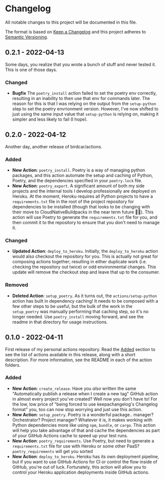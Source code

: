 # Changelog

All notable changes to this project will be documented in this file.

The format is based on [Keep a Changelog](http://keepachangelog.com/)
and this project adheres to [Semantic Versioning](http://semver.org/).

## 0.2.1 - 2022-04-13

Some days, you realize that you wrote a bunch of stuff and never tested it. This is one of those days.

### Changed

- **Bugfix** The `poetry_install` action failed to set the poetry env correctly, resulting in an inability to then use that env for commands later. The reason for this is that I was relying on the output from the `setup-python` step to set the poetry envrionment version. However, I've now shifted to just using the same input value that `setup-python` is relying on, making it simpler and less likely to fail (I hope).

## 0.2.0 - 2022-04-12

Another day, another release of birdcar/actions.

### Added
- **New Action**: `poetry_install`. Poetry is a way of managing python packages, and this action automate the setup and caching of Python, Poetry, and the dependencies specified in your `poetry.lock` file. 
- **New Action**: `poetry_export`. A significant amount of both my side projects and the internal tools I develop professionally are deployed on Heroku. At the moment, Heroku requires all Python projects to have a `requirements.txt` file in the root of the project repository for dependencies to be installed (though that looks to be changing with their move to CloudNativeBuildpacks in the near term future 🤞🏽). This action will use Poetry to generate the `requirements.txt` file for you, and then commit it to the repository to ensure that you don't need to manage it.

### Changed
- **Updated Action**: `deploy_to_heroku`. Initially, the `deploy_to_heroku` action would also checkout the repository for you. This is actually not great for composing actions together; resulting in either duplicate work (i.e. checking the repository out twice) or odd environmental changes. This update will remove the checkout step and leave that up to the consumer.

### Removed
- **Deleted Action**: `setup_poetry`. As it turns out, the `actions/setup-python` action has built in dependency caching! It needs to be composed with a few other steps to be useful, but the bulk of the work in the `setup_poetry` was manually performing that caching step, so it's no longer needed. Use `poetry_install` moving forward, and see the readme in that directory for usage instructions.

## 0.1.0 - 2022-04-11

First release of my personal actions repository. Read the [Added](#added) section to see the list of actions available in this release, along with a short description. For more information, see the README in each of the action folders.

### Added
- **New Action**: `create_release`. Have you _also_ written the same "Automatically publish a release when I create a new tag" GitHub action in almost every project you've created? Well now you don't have to! For the low, low price of "being forced to use keepachangelog's Changelog format" you, too can now stop worrying and just use this action.
- **New Action**: `setup_poetry`. Poetry is a wonderful package.. manager? Orchestrator? Project manager? Whatever it is, it makes working with Python dependencies more like using `npm`, `bundle`, or `cargo`. This action will help you take advantage of that and cache the dependencies as part of your GitHub Actions cache to speed up your test runs.
- **New Action**: `poetry_requirements`. Use Poetry, but need to generate a `requirements.txt` file for use with Heroku or some other PaaS? `poetry_requirements` will get you sorted
- **New Action**: `deploy_to_heroku`. Heroku has its own deployment pipeline, but if you want to use GitHub Actions for CI or control the flow inside of GitHub, you're out of luck. Fortunately, this action will allow you to control your Heroku application deployments inside GitHub actions.
